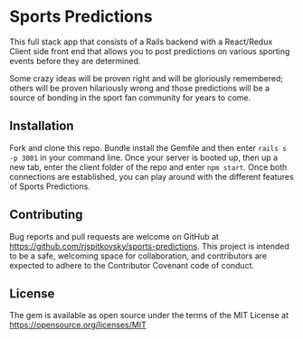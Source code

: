 # Sports Predictions
This full stack app that consists of a Rails backend with a React/Redux Client side front end that allows you to post predictions on various sporting events before they are determined.

Some crazy ideas will be proven right and will be gloriously remembered; others will be proven hilariously wrong and those predictions will be a source of bonding in the sport fan community for years to come.

## Installation
Fork and clone this repo. Bundle install the Gemfile and then enter ```rails s -p 3001``` in your command line. Once your server is booted up, then up a new tab, enter the client folder of the repo and enter ```npm start```. Once both connections are established, you can play around with the different features of Sports Predictions.

## Contributing
Bug reports and pull requests are welcome on GitHub at https://github.com/rjspitkovsky/sports-predictions. This project is intended to be a safe, welcoming space for collaboration, and contributors are expected to adhere to the Contributor Covenant code of conduct.

## License
The gem is available as open source under the terms of the MIT License at https://opensource.org/licenses/MIT
